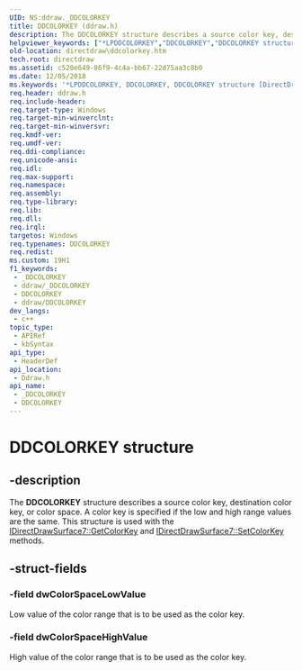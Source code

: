 ```yaml
---
UID: NS:ddraw._DDCOLORKEY
title: DDCOLORKEY (ddraw.h)
description: The DDCOLORKEY structure describes a source color key, destination color key, or color space.
helpviewer_keywords: ["*LPDDCOLORKEY","DDCOLORKEY","DDCOLORKEY structure [DirectDraw]","LPDDCOLORKEY","LPDDCOLORKEY structure pointer [DirectDraw]","ddraw/DDCOLORKEY","ddraw/LPDDCOLORKEY","directdraw.ddcolorkey"]
old-location: directdraw\ddcolorkey.htm
tech.root: directdraw
ms.assetid: c520e649-86f9-4c4a-bb67-22d75aa3c8b0
ms.date: 12/05/2018
ms.keywords: '*LPDDCOLORKEY, DDCOLORKEY, DDCOLORKEY structure [DirectDraw], LPDDCOLORKEY, LPDDCOLORKEY structure pointer [DirectDraw], ddraw/DDCOLORKEY, ddraw/LPDDCOLORKEY, directdraw.ddcolorkey'
req.header: ddraw.h
req.include-header: 
req.target-type: Windows
req.target-min-winverclnt: 
req.target-min-winversvr: 
req.kmdf-ver: 
req.umdf-ver: 
req.ddi-compliance: 
req.unicode-ansi: 
req.idl: 
req.max-support: 
req.namespace: 
req.assembly: 
req.type-library: 
req.lib: 
req.dll: 
req.irql: 
targetos: Windows
req.typenames: DDCOLORKEY
req.redist: 
ms.custom: 19H1
f1_keywords:
 - _DDCOLORKEY
 - ddraw/_DDCOLORKEY
 - DDCOLORKEY
 - ddraw/DDCOLORKEY
dev_langs:
 - c++
topic_type:
 - APIRef
 - kbSyntax
api_type:
 - HeaderDef
api_location:
 - Ddraw.h
api_name:
 - _DDCOLORKEY
 - DDCOLORKEY
---
```


# DDCOLORKEY structure


## -description

The <b>DDCOLORKEY</b> structure describes a source color key, destination color key, or color space. A color key is specified if the low and high range values are the same. This structure is used with the <a href="/windows/desktop/api/ddraw/nf-ddraw-idirectdrawsurface7-getcolorkey">IDirectDrawSurface7::GetColorKey</a> and <a href="/windows/desktop/api/ddraw/nf-ddraw-idirectdrawsurface7-setcolorkey">IDirectDrawSurface7::SetColorKey</a> methods.

## -struct-fields

### -field dwColorSpaceLowValue

Low value of the color range that is to be used as the color key.

### -field dwColorSpaceHighValue

High value of the color range that is to be used as the color key.


